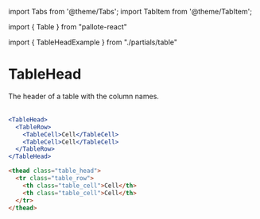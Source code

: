 ---
---
import Tabs from '@theme/Tabs';
import TabItem from '@theme/TabItem';

import { Table } from "pallote-react"

import { TableHeadExample } from "./partials/table"

# TableHead

The header of a table with the column names.

<div class="docs_block">
  <Table>
    <TableHeadExample />
  </Table>
</div>

<Tabs groupId="package" queryString>
  <TabItem value="react" label="React">

```jsx
<TableHead>
  <TableRow>
    <TableCell>Cell</TableCell>
    <TableCell>Cell</TableCell>
  </TableRow>
</TableHead>
```
  </TabItem>
  <TabItem value="css" label="CSS">

```html
<thead class="table_head">
  <tr class="table_row">
    <th class="table_cell">Cell</th>
    <th class="table_cell">Cell</th>
  </tr>
</thead>
```
  </TabItem>
</Tabs>
